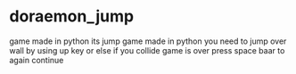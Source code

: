 # doraemon_jump
game made in python
its jump game made in python
you need to jump over wall by using up key 
or else if you collide game is over press space baar to again continue
